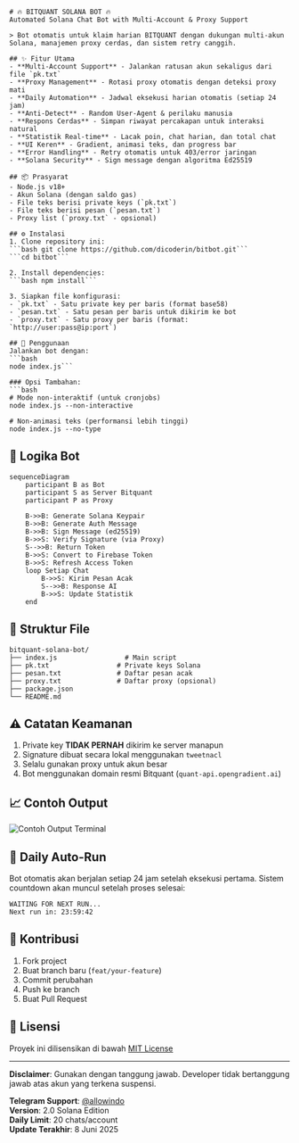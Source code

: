 ```
# 🔥 BITQUANT SOLANA BOT 🔥
Automated Solana Chat Bot with Multi-Account & Proxy Support  

> Bot otomatis untuk klaim harian BITQUANT dengan dukungan multi-akun Solana, manajemen proxy cerdas, dan sistem retry canggih.

## ✨ Fitur Utama
- **Multi-Account Support** - Jalankan ratusan akun sekaligus dari file `pk.txt`
- **Proxy Management** - Rotasi proxy otomatis dengan deteksi proxy mati
- **Daily Automation** - Jadwal eksekusi harian otomatis (setiap 24 jam)
- **Anti-Detect** - Random User-Agent & perilaku manusia
- **Respons Cerdas** - Simpan riwayat percakapan untuk interaksi natural
- **Statistik Real-time** - Lacak poin, chat harian, dan total chat
- **UI Keren** - Gradient, animasi teks, dan progress bar
- **Error Handling** - Retry otomatis untuk 403/error jaringan
- **Solana Security** - Sign message dengan algoritma Ed25519

## 📦 Prasyarat
- Node.js v18+
- Akun Solana (dengan saldo gas)
- File teks berisi private keys (`pk.txt`)
- File teks berisi pesan (`pesan.txt`)
- Proxy list (`proxy.txt` - opsional)

## ⚙️ Instalasi
1. Clone repository ini:
```bash git clone https://github.com/dicoderin/bitbot.git```
```cd bitbot```

2. Install dependencies:
```bash npm install```

3. Siapkan file konfigurasi:
- `pk.txt` - Satu private key per baris (format base58)
- `pesan.txt` - Satu pesan per baris untuk dikirim ke bot
- `proxy.txt` - Satu proxy per baris (format: `http://user:pass@ip:port`)

## 🚀 Penggunaan
Jalankan bot dengan:
```bash
node index.js```

### Opsi Tambahan:
```bash
# Mode non-interaktif (untuk cronjobs)
node index.js --non-interactive

# Non-animasi teks (performansi lebih tinggi)
node index.js --no-type
```

## 🧠 Logika Bot
```mermaid
sequenceDiagram
    participant B as Bot
    participant S as Server Bitquant
    participant P as Proxy
    
    B->>B: Generate Solana Keypair
    B->>B: Generate Auth Message
    B->>B: Sign Message (ed25519)
    B->>S: Verify Signature (via Proxy)
    S-->>B: Return Token
    B->>S: Convert to Firebase Token
    B->>S: Refresh Access Token
    loop Setiap Chat
        B->>S: Kirim Pesan Acak
        S-->>B: Response AI
        B->>S: Update Statistik
    end
```

## 📁 Struktur File
```
bitquant-solana-bot/
├── index.js                 # Main script
├── pk.txt                 # Private keys Solana
├── pesan.txt              # Daftar pesan acak
├── proxy.txt              # Daftar proxy (opsional)
├── package.json
└── README.md
```

## ⚠️ Catatan Keamanan
1. Private key **TIDAK PERNAH** dikirim ke server manapun
2. Signature dibuat secara lokal menggunakan `tweetnacl`
3. Selalu gunakan proxy untuk akun besar
4. Bot menggunakan domain resmi Bitquant (`quant-api.opengradient.ai`)

## 📈 Contoh Output
![Contoh Output Terminal](https://i.imgur.com/DsZOmtb.jpeg)

## 🔄 Daily Auto-Run
Bot otomatis akan berjalan setiap 24 jam setelah eksekusi pertama. Sistem countdown akan muncul setelah proses selesai:
```
WAITING FOR NEXT RUN...
Next run in: 23:59:42
```

## 📝 Kontribusi
1. Fork project
2. Buat branch baru (`feat/your-feature`)
3. Commit perubahan
4. Push ke branch
5. Buat Pull Request

## 📜 Lisensi
Proyek ini dilisensikan di bawah [MIT License](LICENSE)

---
**Disclaimer**: Gunakan dengan tanggung jawab. Developer tidak bertanggung jawab atas akun yang terkena suspensi.

**Telegram Support**: [@allowindo](https://t.me/allowindo)  
**Version**: 2.0 Solana Edition  
**Daily Limit**: 20 chats/account  
**Update Terakhir**: 8 Juni 2025

